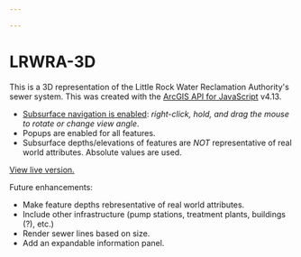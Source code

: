 ```yaml
---

---
```


# LRWRA-3D
This is a 3D representation of the Little Rock Water Reclamation Authority's sewer system. This was created with the [ArcGIS API for JavaScript](https://developers.arcgis.com/javascript/) v4.13. 

- <u>Subsurface navigation is enabled</u>: *right-click, hold, and drag the mouse to rotate or change view angle*. 
- Popups are enabled for all features.
- Subsurface depths/elevations of features are *NOT* representative of real world attributes.  Absolute values are used.

[View live version.](https://gis.lrwu.com/3d)



Future enhancements:

- Make feature depths rebresentative of real world attributes.
- Include other infrastructure (pump stations, treatment plants, buildings (?), etc.)
- Render sewer lines based on size.
- Add an expandable information panel.











### 
